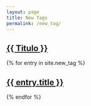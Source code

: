 ```yaml
---
layout: page
title: New Tags
permalink: /new_tag/
---
```


<h2><a href="{{ site.baseurl }}{{ Hey }}">{{ Titulo }}</a></h2>

<div class="new_tag">
  {% for entry in site.new_tag %}
    <article class="new_tag">
      <h2><a href="{{ site.baseurl }}{{ entry.url }}">{{ entry.title }}</a></h2>
    </article>
  {% endfor %}
</div>
